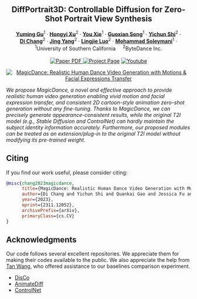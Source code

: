

<p align="center">

  <h2 align="center">DiffPortrait3D: Controllable Diffusion for Zero-Shot Portrait View Synthesis</h2>
  <p align="center">
    <a href="https://boese0601.github.io/"><strong>Yuming Gu</strong></a><sup>1</sup>
    ·  
    <a href="https://seasonsh.github.io/"><strong>Hongyi Xu</strong></a><sup>2</sup>
    ·
    <a href="https://zerg-overmind.github.io/"><strong>You Xie</strong></a><sup>1</sup>
    ·
    <a href="https://www.linkedin.com/in/jessica-fu-60a504254/"><strong>Guoxian Song</strong></a><sup>1</sup>
    ·
    <a href="https://hongyixu37.github.io/homepage/"><strong>Yichun Shi</strong></a><sup>2</sup>
    ·
    <br><a href="https://guoxiansong.github.io/homepage/index.html"><strong>Di Chang</strong></a><sup>2</sup>
    ·  
    <a href="https://scholar.google.com/citations?user=0TIYjPAAAAAJ&hl=en"><strong>Jing Yang</strong></a><sup>2</sup>
    ·
    <a href="https://scholar.google.com/citations?user=_MAKSLkAAAAJ&hl=en"><strong>Lingjie Luo</strong></a><sup>2</sup>
    ·
    <a href="https://www.ihp-lab.org/"><strong>Mohammad Soleymani</strong></a><sup>1</sup>
    ·
    <br>
    <sup>1</sup>University of Southern California &nbsp;&nbsp;&nbsp; <sup>2</sup>ByteDance Inc.
    <br>
    </br>
        <a href="https://arxiv.org/abs/2311.12052">
        <img src='https://img.shields.io/badge/arXiv-MagicDance-green' alt='Paper PDF'>
        </a>
        <a href='https://boese0601.github.io/magicdance/'>
        <img src='https://img.shields.io/badge/Project_Page-MagicDance-blue' alt='Project Page'></a>
        <a href='https://youtu.be/VPJe6TyrT-Y'>
        <img src='https://img.shields.io/badge/YouTube-MagicDance-rgb(255, 0, 0)' alt='Youtube'></a>
  </p>
    </p>
<div align="center">
  <a href="https://youtu.be/VPJe6TyrT-Y"><img src="./figures/video_play.png" alt="MagicDance: Realistic Human Dance Video Generation with Motions & Facial Expressions Transfer"></a>
</div>

*We propose MagicDance, a novel and effective approach to provide realistic human video generation enabling vivid motion and
facial expression transfer, and consistent 2D cartoon-style animation zero-shot generation without any fine-tuning. Thanks to MagicDance,
we can precisely generate appearance-consistent results, while the original T2I model (e.g., Stable Diffusion and ControlNet) can hardly
maintain the subject identity information accurately. Furthermore, our proposed modules can be treated as an extension/plug-in to the
original T2I model without modifying its pre-trained weight.*

<!-- *For avatar-centric video generation and animation, please also check our latest work <a href="">MagicAvatar</a>!* -->

 
## Citing
If you find our work useful, please consider citing:
```BibTeX
@misc{chang2023magicdance,
      title={MagicDance: Realistic Human Dance Video Generation with Motions & Facial Expressions Transfer}, 
      author={Di Chang and Yichun Shi and Quankai Gao and Jessica Fu and Hongyi Xu and Guoxian Song and Qing Yan and Xiao Yang and Mohammad Soleymani},
      year={2023},
      eprint={2311.12052},
      archivePrefix={arXiv},
      primaryClass={cs.CV}
}
```


## Acknowledgments

Our code follows several excellent repositories. We appreciate them for making their codes available to the public. We also appreciate the help from [Tan Wang](https://github.com/Wangt-CN), who offered assistance to our baselines comparison experiment.

* [DisCo](https://github.com/Wangt-CN/DisCo)
* [AnimateDiff](https://github.com/guoyww/AnimateDiff)
* [ControlNet](https://github.com/lllyasviel/ControlNet)

